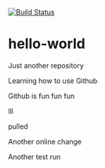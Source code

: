 [![Build Status](https://dev.azure.com/kkakkireni/4Pilot/_apis/build/status/kkakkireni.hello-world?branchName=master)](https://dev.azure.com/kkakkireni/4Pilot/_build/latest?definitionId=1&branchName=master)

# hello-world
Just another repository

Learning how to use Github

Github is fun fun fun

lll

pulled

Another online change

Another test run

